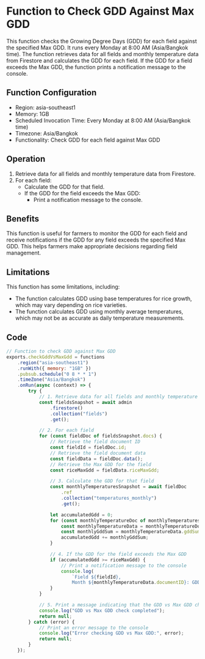 # Function to Check GDD Against Max GDD

This function checks the Growing Degree Days (GDD) for each field against the specified Max GDD. It
runs every Monday at 8:00 AM (Asia/Bangkok time). The function retrieves data for all fields and
monthly temperature data from Firestore and calculates the GDD for each field. If the GDD for a
field exceeds the Max GDD, the function prints a notification message to the console.

## Function Configuration

* Region: asia-southeast1
* Memory: 1GB
* Scheduled Invocation Time: Every Monday at 8:00 AM (Asia/Bangkok time)
* Timezone: Asia/Bangkok
* Functionality: Check GDD for each field against Max GDD

## Operation

1. Retrieve data for all fields and monthly temperature data from Firestore.
2. For each field:
    * Calculate the GDD for that field.
    * If the GDD for the field exceeds the Max GDD:
        * Print a notification message to the console.

## Benefits

This function is useful for farmers to monitor the GDD for each field and receive notifications if
the GDD for any field exceeds the specified Max GDD. This helps farmers make appropriate decisions
regarding field management.

## Limitations

This function has some limitations, including:

* The function calculates GDD using base temperatures for rice growth, which may vary depending on
  rice varieties.
* The function calculates GDD using monthly average temperatures, which may not be as accurate as
  daily temperature measurements.

## Code

```javascript
// Function to check GDD against Max GDD
exports.checkGddVsMaxGdd = functions
    .region("asia-southeast1")
    .runWith({ memory: "1GB" })
    .pubsub.schedule("0 8 * * 1")
    .timeZone("Asia/Bangkok")
    .onRun(async (context) => {
        try {
            // 1. Retrieve data for all fields and monthly temperature data from Firestore
            const fieldsSnapshot = await admin
                .firestore()
                .collection("fields")
                .get();

            // 2. For each field
            for (const fieldDoc of fieldsSnapshot.docs) {
                // Retrieve the field document ID
                const fieldId = fieldDoc.id;
                // Retrieve the field document data
                const fieldData = fieldDoc.data();
                // Retrieve the Max GDD for the field
                const riceMaxGdd = fieldData.riceMaxGdd;

                // 3. Calculate the GDD for that field
                const monthlyTemperaturesSnapshot = await fieldDoc
                    .ref
                    .collection("temperatures_monthly")
                    .get();

                let accumulatedGdd = 0;
                for (const monthlyTemperatureDoc of monthlyTemperaturesSnapshot.docs) {
                    const monthlyTemperatureData = monthlyTemperatureDoc.data();
                    const monthlyGddSum = monthlyTemperatureData.gddSum;
                    accumulatedGdd += monthlyGddSum;
                }

                // 4. If the GDD for the field exceeds the Max GDD
                if (accumulatedGdd >= riceMaxGdd) {
                    // Print a notification message to the console
                    console.log(
                        `Field ${fieldId},
                        Month ${monthlyTemperatureData.documentID}: GDD exceeded riceMaxGdd`);
                }
            }

            // 5. Print a message indicating that the GDD vs Max GDD check is completed
            console.log("GDD vs Max GDD check completed");
            return null;
        } catch (error) {
            // Print an error message to the console
            console.log("Error checking GDD vs Max GDD:", error);
            return null;
        }
    });
```
